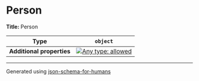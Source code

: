 # Person

**Title:** Person

| Type                      | `object`                                                                                                                          |
| ------------------------- | --------------------------------------------------------------------------------------------------------------------------------- |
| **Additional properties** | [![Any type: allowed](https://img.shields.io/badge/Any%20type-allowed-green)](# "Additional Properties of any type are allowed.") |

----------------------------------------------------------------------------------------------------------------------------
Generated using [json-schema-for-humans](https://github.com/coveooss/json-schema-for-humans)
